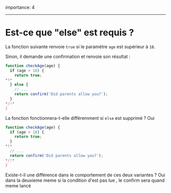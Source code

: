 importance: 4

---

# Est-ce que "else" est requis ?

La fonction suivante renvoie `true` si le paramètre `age` est supérieur à `18`.

Sinon, il demande une confirmation et renvoie son résultat :

```js
function checkAge(age) {
  if (age > 18) {
    return true;
*!*
  } else {
    // ...
    return confirm('Did parents allow you?');
  }
*/!*
}
```

La fonction fonctionnera-t-elle différemment si `else` est supprimé ?
Oui
```js
function checkAge(age) {
  if (age > 18) {
    return true;
  }
*!*
  // ...
  return confirm('Did parents allow you?');
*/!*
}
```

Existe-t-il une différence dans le comportement de ces deux variantes ?
Oui dans la deuxieme meme si la condition d'est pas lue , le confirm sera quand meme lancé